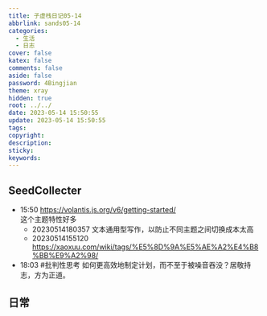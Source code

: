 ```yaml
---
title: 子虚栈日记05-14
abbrlink: sands05-14
categories:
  - 生活
  - 日志
cover: false
katex: false
comments: false
aside: false
password: 4Bingjian
theme: xray
hidden: true
root: ../../
date: 2023-05-14 15:50:55
update: 2023-05-14 15:50:55
tags:
copyright:
description:
sticky:
keywords:
---
```


## SeedCollecter
- 15:50 https://volantis.js.org/v6/getting-started/<br>这个主题特性好多
    - 20230514180357 文本通用型写作，以防止不同主题之间切换成本太高
    - 20230514155120 https://xaoxuu.com/wiki/tags/%E5%8D%9A%E5%AE%A2%E4%B8%BB%E9%A2%98/
- 18:03 #批判性思考 如何更高效地制定计划，而不至于被噪音吞没？居敬持志，方为正道。


## 日常
